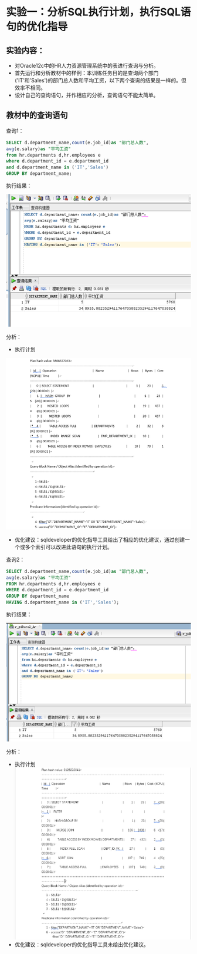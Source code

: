 # 实验一：分析SQL执行计划，执行SQL语句的优化指导
## 实验内容：
*   对Oracle12c中的HR人力资源管理系统中的表进行查询与分析。
*   首先运行和分析教材中的样例：本训练任务目的是查询两个部门('IT'和'Sales')的部门总人数和平均工资，以下两个查询的结果是一样的。但效率不相同。
*   设计自己的查询语句，并作相应的分析，查询语句不能太简单。
## 教材中的查询语句
查询1：
```SQL
SELECT d.department_name,count(e.job_id)as "部门总人数",
avg(e.salary)as "平均工资"
from hr.departments d,hr.employees e
where d.department_id = e.department_id
and d.department_name in ('IT','Sales')
GROUP BY department_name;
```
执行结果：

![测试图片](../images/2.png)

分析：

*   执行计划

![测试图片](../images/1_执行计划.png)

*   优化建议：sqldeveloper的优化指导工具给出了相应的优化建议，通过创建一个或多个索引可以改进此语句的执行计划。

查询2：
```SQL
SELECT d.department_name,count(e.job_id)as "部门总人数",
avg(e.salary)as "平均工资"
FROM hr.departments d,hr.employees e
WHERE d.department_id = e.department_id
GROUP BY department_name
HAVING d.department_name in ('IT','Sales');
```
执行结果：

![测试图片](../images/3.png)

分析：
*   执行计划
![测试图片](../images/2_执行计划.png)
*   优化建议：sqldeveloper的优化指导工具未给出优化建议。